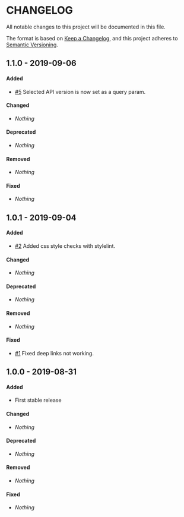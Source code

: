 # CHANGELOG

All notable changes to this project will be documented in this file.

The format is based on [Keep a Changelog](https://keepachangelog.com/en/1.0.0/), and this project adheres to [Semantic Versioning](https://semver.org).

## 1.1.0 - 2019-09-06

#### Added

* [#5](https://github.com/shlinkio/shlink-api-spec-ui/issues/5) Selected API version is now set as a query param.

#### Changed

* *Nothing*

#### Deprecated

* *Nothing*

#### Removed

* *Nothing*

#### Fixed

* *Nothing*


## 1.0.1 - 2019-09-04

#### Added

* [#2](https://github.com/shlinkio/shlink-api-spec-ui/issues/2) Added css style checks with stylelint.

#### Changed

* *Nothing*

#### Deprecated

* *Nothing*

#### Removed

* *Nothing*

#### Fixed

* [#1](https://github.com/shlinkio/shlink-api-spec-ui/issues/1) Fixed deep links not working.


## 1.0.0 - 2019-08-31

#### Added

* First stable release

#### Changed

* *Nothing*

#### Deprecated

* *Nothing*

#### Removed

* *Nothing*

#### Fixed

* *Nothing*
